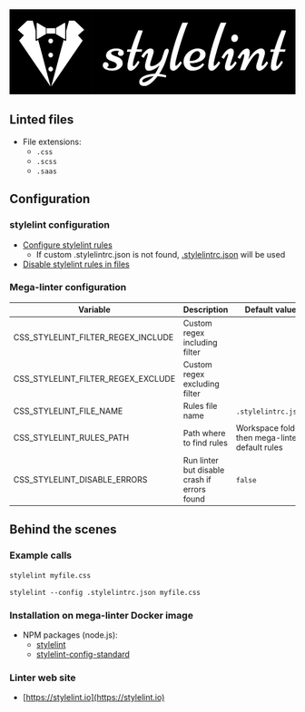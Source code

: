 <!-- markdownlint-disable MD033 MD041 -->
<!-- Generated by .automation/build.py, please do not update manually -->

<div align="center">
  <a href="https://stylelint.io" target="blank" title="Visit linter Web Site">
    <img src="https://github.com/stylelint/stylelint/raw/master/identity/stylelint-icon-and-text-white.png" alt="stylelint" height="150px">
  </a>
</div>

## Linted files

- File extensions:
  - `.css`
  - `.scss`
  - `.saas`

## Configuration

### stylelint configuration

- [Configure stylelint rules](https://stylelint.io/user-guide/configure)
  - If custom .stylelintrc.json is not found, [.stylelintrc.json](https://github.com/nvuillam/mega-linter/tree/master_megalinter/TEMPLATES/.stylelintrc.json) will be used
- [Disable stylelint rules in files](https://stylelint.io/user-guide/ignore-code)

### Mega-linter configuration

| Variable | Description | Default value |
| ----------------- | -------------- | -------------- |
| CSS_STYLELINT_FILTER_REGEX_INCLUDE | Custom regex including filter |  |
| CSS_STYLELINT_FILTER_REGEX_EXCLUDE | Custom regex excluding filter |  |
| CSS_STYLELINT_FILE_NAME | Rules file name | `.stylelintrc.json` |
| CSS_STYLELINT_RULES_PATH | Path where to find rules | Workspace folder, then mega-linter default rules |
| CSS_STYLELINT_DISABLE_ERRORS | Run linter but disable crash if errors found | `false` |

## Behind the scenes

### Example calls

```shell
stylelint myfile.css
```

```shell
stylelint --config .stylelintrc.json myfile.css
```


### Installation on mega-linter Docker image

- NPM packages (node.js):
  - [stylelint](https://www.npmjs.com/package/stylelint)
  - [stylelint-config-standard](https://www.npmjs.com/package/stylelint-config-standard)

### Linter web site
- [https://stylelint.io](https://stylelint.io)

